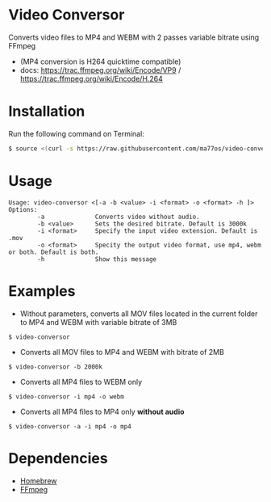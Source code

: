 # Video Conversor
Converts video files to MP4 and WEBM with 2 passes variable bitrate using FFmpeg
- (MP4 conversion is H264 quicktime compatible)
- docs: https://trac.ffmpeg.org/wiki/Encode/VP9 / https://trac.ffmpeg.org/wiki/Encode/H.264

# Installation
Run the following command on Terminal:
```bash
$ source <(curl -s https://raw.githubusercontent.com/ma77os/video-conversor/master/install)
```

# Usage
```
Usage: video-conversor <[-a -b <value> -i <format> -o <format> -h ]>
Options:
        -a              Converts video without audio.
        -b <value>      Sets the desired bitrate. Default is 3000k
        -i <format>     Specify the input video extension. Default is .mov
        -o <format>     Specity the output video format, use mp4, webm or both. Default is both.
        -h              Show this message
```

# Examples
- Without parameters, converts all MOV files located in the current folder to MP4 and WEBM with variable bitrate of 3MB
```
$ video-conversor
```
- Converts all MOV files to MP4 and WEBM with bitrate of 2MB
```
$ video-conversor -b 2000k
```
- Converts all MP4 files to WEBM only
```
$ video-conversor -i mp4 -o webm
```
- Converts all MP4 files to MP4 only **without audio**
```
$ video-conversor -a -i mp4 -o mp4
```


# Dependencies
- [Homebrew](https://brew.sh/)
- [FFmpeg](https://www.ffmpeg.org/)
